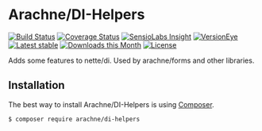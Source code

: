 Arachne/DI-Helpers
====

[![Build Status](https://img.shields.io/travis/Arachne/DI-Helpers/master.svg?style=flat-square)](https://travis-ci.org/Arachne/DI-Helpers/branches)
[![Coverage Status](https://img.shields.io/coveralls/Arachne/DI-Helpers/master.svg?style=flat-square)](https://coveralls.io/github/Arachne/DI-Helpers?branch=master)
[![SensioLabs Insight](https://img.shields.io/sensiolabs/i/e0a072cf-da8d-486a-af13-6625cf4bbb77.svg?style=flat-square)](https://insight.sensiolabs.com/projects/e0a072cf-da8d-486a-af13-6625cf4bbb77)
[![VersionEye](https://img.shields.io/versioneye/d/php/arachne:di-helpers.svg?style=flat-square)](https://www.versioneye.com/php/arachne:di-helpers)
[![Latest stable](https://img.shields.io/packagist/v/arachne/di-helpers.svg?style=flat-square)](https://packagist.org/packages/arachne/di-helpers)
[![Downloads this Month](https://img.shields.io/packagist/dm/arachne/di-helpers.svg?style=flat-square)](https://packagist.org/packages/arachne/di-helpers)
[![License](https://img.shields.io/badge/license-MIT-blue.svg?style=flat-square)](https://github.com/Arachne/DI-Helpers/blob/master/license.md)

Adds some features to nette/di. Used by arachne/forms and other libraries.

Installation
----

The best way to install Arachne/DI-Helpers is using [Composer](http://getcomposer.org/).

```sh
$ composer require arachne/di-helpers
```
